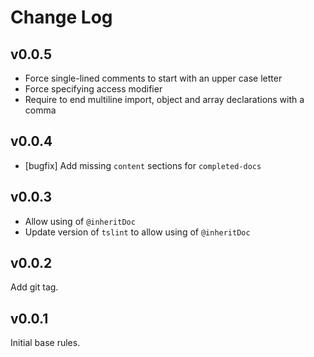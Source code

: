Change Log
===

v0.0.5
---

- Force single-lined comments to start with an upper case letter
- Force specifying access modifier
- Require to end multiline import, object and array declarations with a comma

v0.0.4
---

- [bugfix] Add missing `content` sections for `completed-docs`

v0.0.3
---

- Allow using of `@inheritDoc`
- Update version of `tslint` to allow using of `@inheritDoc`

v0.0.2
---

Add git tag.

v0.0.1
---

Initial base rules.
